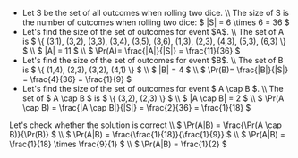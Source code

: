 <ul>
<li> Let S be the set of all outcomes when rolling two dice. \\
The size of S is the number of outcomes when rolling two dice: $ |S| = 6 \times 6 = 36 $
	<li> Let's find the size of the set of outcomes for event $A$. \\
The set of A is $ \{ (3,1), (3,2), (3,3), (3,4), (3,5), (3,6), (1,3), (2,3), (4,3), (5,3), (6,3) \} $ \\
$ |A| = 11 $ \\
$ \Pr(A)= \frac{|A|}{|S|} = \frac{11}{36} $
	<li> Let's find the size of the set of outcomes for event $B$. \\
The set of B is $ \{ (1,4), (2,3), (3,2), (4,1) \} $ \\
$ |B| = 4 $ \\
$ \Pr(B)= \frac{|B|}{|S|} = \frac{4}{36} = \frac{1}{9} $
	<li> Let's find the size of the set of outcomes for event $ A \cap B $. \\
	      The set of $ A \cap B $ is $ \{ (3,2), (2,3) \} $ \\
	      $ |A \cap B| = 2 $ \\
	      $ \Pr(A \cap B) = \frac{|A \cap B|}{|S|} = \frac{2}{36} = \frac{1}{18} $
</ul>
Let's check whether the solution is correct \\
$ \Pr(A|B) = \frac{\Pr(A \cap B)}{\Pr(B)} $ \\
$ \Pr(A|B) = \frac{\frac{1}{18}}{\frac{1}{9}} $ \\
$ \Pr(A|B) = \frac{1}{18} \times \frac{9}{1} $ \\
$ \Pr(A|B) = \frac{1}{2} $
